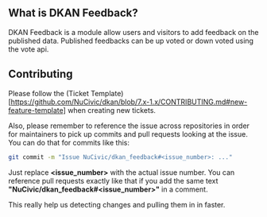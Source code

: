 
## What is DKAN Feedback?

DKAN Feedback is a module allow users and visitors to add feedback on the published data. Published feedbacks can be up voted or down voted using the vote api.


## Contributing

Please follow the (Ticket Template)[https://github.com/NuCivic/dkan/blob/7.x-1.x/CONTRIBUTING.md#new-feature-template] when creating new tickets.

Also, please remember to reference the issue across repositories in order for maintainers to pick up commits and pull requests looking at the issue. You can do that for commits like this:

```bash
git commit -m "Issue NuCivic/dkan_feedback#<issue_number>: ..."
```

Just replace **<issue_number>** with the actual issue number. You can reference pull requests exactly like that if you add the same text **"NuCivic/dkan_feedback#<issue_number>"** in a comment.

This really help us detecting changes and pulling them in in faster.
